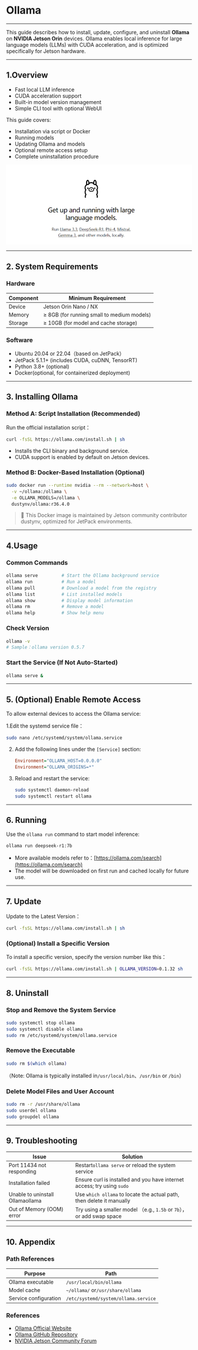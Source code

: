 

# Ollama

---

This guide describes how to install, update, configure, and uninstall **Ollama** on **NVIDIA Jetson Orin** devices. Ollama enables local inference for large language models (LLMs) with CUDA acceleration, and is optimized specifically for Jetson hardware.

---

## 1.Overview

- Fast local LLM inference
- CUDA acceleration support
- Built-in model version management
- Simple CLI tool with optional WebUI

This guide covers:

- Installation via script or Docker
- Running models
- Updating Ollama and models
- Optional remote access setup
- Complete uninstallation procedure

![overview](/img/NG45XX_ollama_overview.png)

---

## 2. System Requirements

### Hardware

| Component | Minimum Requirement                        |
| --- | --------------------------- |
| Device  | Jetson Orin Nano / NX  |
| Memory  | ≥ 8GB (for running small to medium models)             |
| Storage  | ≥ 10GB (for model and cache storage)  |

### Software

- Ubuntu 20.04 or 22.04（based on JetPack）
- JetPack 5.1.1+ (includes CUDA, cuDNN, TensorRT)
- Python 3.8+ (optional)
- Docker(optional, for containerized deployment)

---

## 3. Installing Ollama

### Method A: Script Installation (Recommended)

Run the official installation script：

```bash
curl -fsSL https://ollama.com/install.sh | sh
```

- Installs the CLI binary and background service.
- CUDA support is enabled by default on Jetson devices.

### Method B: Docker-Based Installation (Optional)

```bash
sudo docker run --runtime nvidia --rm --network=host \
  -v ~/ollama:/ollama \
  -e OLLAMA_MODELS=/ollama \
  dustynv/ollama:r36.4.0
```

> 🧩 This Docker image is maintained by Jetson community contributor dustynv, optimized for JetPack environments.

---

## 4.Usage

### Common Commands

```bash
ollama serve         # Start the Ollama background service  
ollama run           # Run a model  
ollama pull          # Download a model from the registry  
ollama list          # List installed models  
ollama show          # Display model information  
ollama rm            # Remove a model  
ollama help          # Show help menu
```

###  Check Version

```bash
ollama -v
# Sample：ollama version 0.5.7
```

### Start the Service (If Not Auto-Started)

```bash
ollama serve &
```

---

## 5.  (Optional) Enable Remote Access

To allow external devices to access the Ollama service:

1.Edit the systemd service file：
   
   ```bash
   sudo nano /etc/systemd/system/ollama.service
   ```

2. Add the following lines under the `[Service]` section:
   
   ```ini
   Environment="OLLAMA_HOST=0.0.0.0"
   Environment="OLLAMA_ORIGINS=*"
   ```

3. Reload and restart the service:
   
   ```bash
   sudo systemctl daemon-reload
   sudo systemctl restart ollama
   ```

---

## 6. Running 

Use the  `ollama run` command to start model inference:

```bash
ollama run deepseek-r1:7b
```

- More available models refer to：[https://ollama.com/search](https://ollama.com/search)
- The model will be downloaded on first run and cached locally for future use.

---

## 7. Update

Update to the Latest Version：

```bash
curl -fsSL https://ollama.com/install.sh | sh
```

### (Optional) Install a Specific Version

To install a specific version, specify the version number like this：

```bash
curl -fsSL https://ollama.com/install.sh | OLLAMA_VERSION=0.1.32 sh
```

---

## 8. Uninstall

### Stop and Remove the System Service

```bash
sudo systemctl stop ollama
sudo systemctl disable ollama
sudo rm /etc/systemd/system/ollama.service
```

### Remove the Executable

```bash
sudo rm $(which ollama)
```

（Note: Ollama is typically installed in`/usr/local/bin`、`/usr/bin` or `/bin`）

### Delete Model Files and User Account

```bash
sudo rm -r /usr/share/ollama
sudo userdel ollama
sudo groupdel ollama
```

---

## 9. Troubleshooting

| Issue        | Solution                         |
| ----------- | -------------------------------- |
| Port 11434 not responding | Restart`ollama serve` or reload the system service |
| Installation failed      | Ensure curl is installed and you have internet access; try using  `sudo`    |
| Unable to uninstall Ollamaollama | Use `which ollama`  to locate the actual path, then delete it manually |
| Out of Memory (OOM) error   | Try using a smaller model （e.g., `1.5b` or `7b`），or add swap space |

---

## 10. Appendix 

### Path References

| Purpose        | 	Path                                 |
| ------------ | ------------------------------------ |
| Ollama executable | `/usr/local/bin/ollama`              |
| Model cache        | `~/ollama/` or`/usr/share/ollama`    |
| Service configuration      | `/etc/systemd/system/ollama.service` |

### References

- [Ollama  Official Website](https://ollama.com/)
- [Ollama GitHub Repository](https://github.com/ollama/ollama)
- [NVIDIA Jetson Community Forum](https://forums.developer.nvidia.com/)
